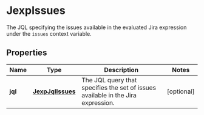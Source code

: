 

# JexpIssues

The JQL specifying the issues available in the evaluated Jira expression under the `issues` context variable.

## Properties

Name | Type | Description | Notes
------------ | ------------- | ------------- | -------------
**jql** | [**JexpJqlIssues**](JexpJqlIssues.md) | The JQL query that specifies the set of issues available in the Jira expression. |  [optional]



